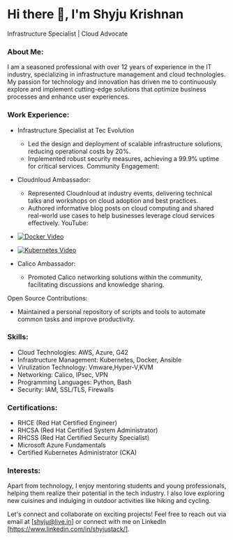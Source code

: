 # Hi there 👋, I'm Shyju Krishnan 
Infrastructure Specialist | Cloud Advocate

### About Me:
I am a seasoned professional with over 12 years of experience in the IT industry, specializing in infrastructure management and cloud technologies. My passion for technology and innovation has driven me to continuously explore and implement cutting-edge solutions that optimize business processes and enhance user experiences.

### Work Experience:
- Infrastructure Specialist at Tec Evolution 
   - Led the design and deployment of scalable infrastructure solutions, reducing operational costs by 20%.
   - Implemented robust security measures, achieving a 99.9% uptime for critical services.
Community Engagement:
- Cloudnloud Ambassador:
   - Represented Cloudnloud at industry events, delivering technical talks and workshops on cloud adoption and best practices.
   - Authored informative blog posts on cloud computing and shared real-world use cases to help businesses leverage cloud services effectively.
YouTube:
- [![Docker Video](https://img.youtube.com/vi/YUHIMutWlm0/0.jpg)](https://www.youtube.com/watch?v=YUHIMutWlm0&t=2062s)
- [![Kubernetes Video](https://img.youtube.com/vi/Qj3T5kOs9gY/0.jpg)](https://www.youtube.com/watch?v=Qj3T5kOs9gY&t=3885s)


- Calico Ambassador:
   - Promoted Calico networking solutions within the community, facilitating discussions and knowledge sharing.
   
Open Source Contributions:
- Maintained a personal repository of scripts and tools to automate common tasks and improve productivity.


### Skills:
- Cloud Technologies: AWS, Azure, G42
- Infrastructure Management: Kubernetes, Docker, Ansible
- Virulization Technology: Vmware,Hyper-V,KVM
- Networking: Calico, IPsec, VPN
- Programming Languages: Python, Bash
- Security: IAM, SSL/TLS, Firewalls
  
### Certifications:
- RHCE (Red Hat Certified Engineer)
- RHCSA (Red Hat Certified System Administrator)
- RHCSS (Red Hat Certified Security Specialist)
- Microsoft Azure Fundamentals
- Certified Kubernetes Administrator (CKA)

### Interests:
Apart from technology, I enjoy mentoring students and young professionals, helping them realize their potential in the tech industry. I also love exploring new cuisines and indulging in outdoor activities like hiking and cycling.

Let's connect and collaborate on exciting projects! Feel free to reach out via email at [shyju@live.in] or connect with me on LinkedIn [https://www.linkedin.com/in/shyjustack/].






